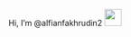 Hi, I’m @alfianfakhrudin2 <img src="https://raw.githubusercontent.com/MartinHeinz/MartinHeinz/master/wave.gif" width="30px">
